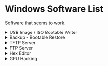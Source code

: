 # Windows Software List
Software that seems to work.

<details>
  <summary>USB Image / ISO Bootable Writer</summary>
  
* Rufus - https://sourceforge.net/projects/rufus.mirror/
* Etcher - https://www.balena.io/etcher/
* imageUSB - https://www.osforensics.com/tools/write-usb-images.html
</details>

<details>
  <summary>Backup - Bootable Restore</summary>
  
* Veeam - https://www.veeam.com/windows-endpoint-server-backup-free.html
</details>

<details>
  <summary>TFTP Server</summary>
  
* TFTP Server - https://www.solarwinds.com/free-tools/free-tftp-server
* Tftpd64 - http://tftpd32.jounin.net/
</details>

<details>
  <summary>FTP Server</summary>
  
* FileZilla - https://filezilla-project.org/
</details>

<details>
  <summary>Hex Editor</summary>
  
* HxD20 - https://mh-nexus.de/en/downloads.php?product=HxD20
</details>

<details>
  <summary>GPU Hacking</summary>
  
* NVidia NVFlash - https://www.techpowerup.com/download/nvidia-nvflash/
* VBios Collection - https://www.techpowerup.com/vgabios/
</details>
